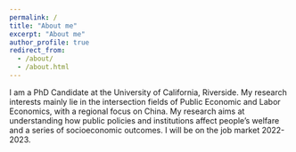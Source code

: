 ```yaml
---
permalink: /
title: "About me"
excerpt: "About me"
author_profile: true
redirect_from: 
  - /about/
  - /about.html
---
```


I am a PhD Candidate at the University of California, Riverside. My research interests mainly lie in the intersection fields of Public Economic and Labor Economics, with a regional focus on China. My research aims at understanding how public policies and institutions affect people’s welfare and a series of socioeconomic outcomes. I will be on the job market 2022-2023.
